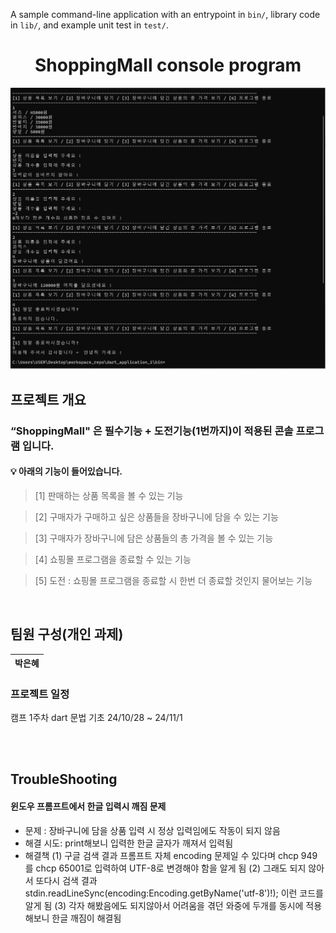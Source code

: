 A sample command-line application with an entrypoint in `bin/`, library code
in `lib/`, and example unit test in `test/`.

<h1 align="center">
ShoppingMall console program
</h1>
<p align="center">
</p>
    <img alt="브로셔 이미지" src="https://github.com/PEH-app/workspace_repo/blob/main/dart_application_1/assets/image/11.png"/>

## 프로젝트 개요

### “ShoppingMall" 은 필수기능 + 도전기능(1번까지)이 적용된 콘솔 프로그램 입니다.

#### 💡 아래의 기능이 들어있습니다.

> [1] 판매하는 상품 목록을 볼 수 있는 기능

> [2] 구매자가 구매하고 싶은 상품들을 장바구니에 담을 수 있는 기능

> [3] 구매자가 장바구니에 담은 상품들의 총 가격을 볼 수 있는 기능

> [4] 쇼핑몰 프로그램을 종료할 수 있는 기능

> [5] 도전 : 쇼핑몰 프로그램을 종료할 시 한번 더 종료할 것인지 물어보는 기능

<br/>

## 팀원 구성(개인 과제)

| **박은혜** |
| :--------: |

### 프로젝트 일정

캠프 1주차
dart 문법 기초
24/10/28 ~ 24/11/1

<br/>

<br/>

## TroubleShooting

#### 윈도우 프롬프트에서 한글 입력시 깨짐 문제

- 문제 : 장바구니에 담을 상품 입력 시 정상 입력임에도 작동이 되지 않음
- 해결 시도: print해보니 입력한 한글 글자가 깨져서 입력됨
- 해결책
  (1) 구글 검색 결과 프롬프트 자체 encoding 문제일 수 있다며 chcp 949를 chcp 65001로 입력하여 UTF-8로 변경해야 함을 알게 됨
  (2) 그래도 되지 않아서 또다시 검색 결과 stdin.readLineSync(encoding:Encoding.getByName('utf-8')!); 이런 코드를 알게 됨
  (3) 각자 해봤음에도 되지않아서 어려움을 겪던 와중에 두개를 동시에 적용해보니 한글 깨짐이 해결됨
